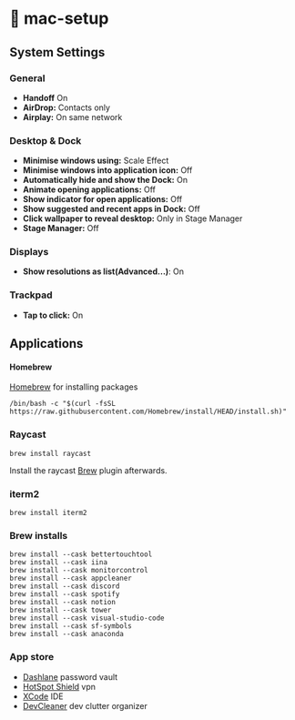 # 🍏 mac-setup
## System Settings
### General
- **Handoff** On
- **AirDrop:** Contacts only
- **Airplay:** On same network

### Desktop & Dock
- **Minimise windows using:** Scale Effect
- **Minimise windows into application icon:** Off
- **Automatically hide and show the Dock:** On
- **Animate opening applications:** Off
- **Show indicator for open applications:** Off
- **Show suggested and recent apps in Dock:** Off
- **Click wallpaper to reveal desktop:** Only in Stage Manager
- **Stage Manager:** Off

### Displays
- **Show resolutions as list(Advanced...)**: On

### Trackpad
- **Tap to click:** On

## Applications
#### Homebrew
[Homebrew](https://brew.sh) for installing packages
```
/bin/bash -c "$(curl -fsSL https://raw.githubusercontent.com/Homebrew/install/HEAD/install.sh)"
```
### Raycast
```
brew install raycast
```
Install the raycast [Brew](https://www.raycast.com/nhojb/brew) plugin afterwards.
### iterm2
```
brew install iterm2
```
### Brew installs
```
brew install --cask bettertouchtool
brew install --cask iina
brew install --cask monitorcontrol
brew install --cask appcleaner
brew install --cask discord
brew install --cask spotify
brew install --cask notion
brew install --cask tower
brew install --cask visual-studio-code
brew install --cask sf-symbols
brew install --cask anaconda
```

### App store
- [Dashlane](https://apps.apple.com/dk/app/dashlane-password-manager/id517914548) password vault
- [HotSpot Shield](https://apps.apple.com/dk/app/hotspotshield-vpn-wifi-proxy/id771076721?mt=12) vpn
- [XCode](https://apps.apple.com/dk/app/xcode/id497799835?mt=12) IDE
- [DevCleaner](https://apps.apple.com/dk/app/devcleaner-for-xcode/id1388020431?mt=12) dev clutter organizer

